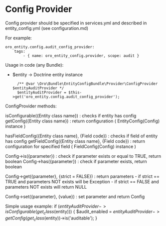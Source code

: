 Config Provider
====================

Config provider should be specified in services.yml
and described in entity_config.yml (see configuration.md)

For example:

    oro_entity.config.audit_config_provider:
        tags:
            - { name: oro_entity_config.provider, scope: audit }

Usage in code (any Bundle):

* $entity -> Doctrine entity instance

        /** @var \Oro\Bundle\EntityConfigBundle\Provider\ConfigProvider $entityAuditProvider */
        $entityAuditProvider = $this->get('oro_entity.config.audit_config_provider');

ConfigProvider methods:

  isConfigurable({Entity class name}) : checks if entity has config
  getConfig({Entity class name}) : return configuration ( EntityConfig(Config) instance )

  hasFieldConfig({Entity class name}, {Field code}) : checks if field of entity has config
  getFieldConfig({Entity class name}, {Field code}) : return configuration for specified field ( FieldConfig(Config) instance )

  Config->is({parameter})  : check if parameter exists or equal to TRUE, return boolean
  Config->has({parameter}) : check if parameter exists, return boolean

  Config->get({parameter}, {strict = FALSE}) : return parameters
    - if strict == TRUE and parameters NOT exists will be Exception
    - if strict == FALSE and parameters NOT exists will return NULL

  Config->set({parameter}, {value}) : set parameter and return Config

Simple usage example:
        if ($entityAuditProvider->isConfigurable(get_class($entity))) {
            $audit_enabled = $entityAuditProvider->getConfig(get_class($entity))->is('auditable');
        }
